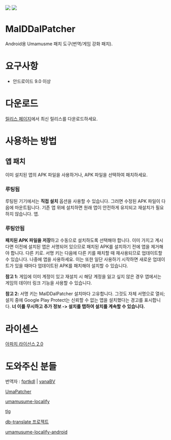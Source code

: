 [![](https://dcbadge.vercel.app/api/server/bGyA4Zsh4u)](https://discord.gg/bGyA4Zsh4u) ![](https://dcbadge.vercel.app/api/shield/731662377799647384)
# MalDDalPatcher
Android용 Umamusme 패치 도구(번역/게임 강화 패치).

# 요구사항
- 안드로이드 9.0 이상

# 다운로드
[릴리스 페이지](https://github.com/Seungpyo1007/MalDDalPatcher/releases)에서 최신 릴리스를 다운로드하세요.

# 사용하는 방법
## 앱 패치
이미 설치된 앱의 APK 파일을 사용하거나, APK 파일을 선택하여 패치하세요.

### 루팅됨
루팅된 기기에서는 **직접 설치** 옵션을 사용할 수 있습니다. 그러면 수정된 APK 파일이 다음에 마운트됩니다.
기존 앱 위에 설치하면 원래 앱이 안전하게 유지되고 재설치가 필요하지 않습니다.
앱.

### 루팅안됨
**패치된 APK 파일을 저장**하고 수동으로 설치하도록 선택해야 합니다. 이미 가지고 계시다면
이전에 설치된 앱은 서명되어 있으므로 패치된 APK를 설치하기 전에 앱을 제거해야 합니다.
다른 키로. 서명 키는 다음에 다른 키를 패치할 때 재사용되므로 업데이트할 수 있습니다.
나중에 앱을 사용하세요. 이는 또한 일단 사용하기 시작하면 새로운 업데이트가 있을 때마다
업데이트된 APK를 패치해야 설치할 수 있습니다.

**참고 1:** 게임에 이미 계정이 있고 재설치 시 해당 계정을 잃고 싶지 않은 경우
앱에서는 게임의 데이터 링크 기능을 사용할 수 있습니다.

**참고 2:** 서명 키는 MalDDalPatcher 설치마다 고유합니다. 그것도 자체 서명으로
열쇠; 설치 중에 Google Play Protect는 신뢰할 수 없는 앱을 설치했다는 경고를 표시합니다. **너
이를 무시하고 추가 정보 -> 설치를 탭하여 설치를 계속할 수 있습니다.**

# 라이센스
[아파치 라이선스 2.0](LICENSE)

# 도와주신 분들
번역자 : [fprtkdl](https://github.com/fprtkdl) | [vanaBV](https://github.com/vanaBV)

[UmaPatcher](https://github.com/LeadRDRK/UmaPatcher)

[umamusume-localify](https://github.com/GEEKiDoS/umamusume-localify)

[tlg](https://github.com/MinamiChiwa/Trainers-Legend-G)

[db-translate 프로젝트](https://github.com/noccu/umamusume-db-translate)

[umamusume-localify-android](https://github.com/Kimjio/umamusume-localify-android)

[tl-진행]: docs/tl-progress.md
[번역 중]: docs/translating.md
[id-구조]: docs/id-structure.md
